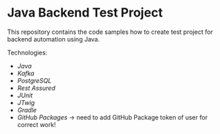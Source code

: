 Java Backend Test Project
==============================
This repository contains the code samples how to create test project for backend automation using Java.

Technologies:
* *Java*
* *Kafka*
* *PostgreSQL*
* *Rest Assured*
* *JUnit*
* *JTwig*
* *Gradle*
* *GitHub Packages* -> need to add GitHub Package token of user for correct work!